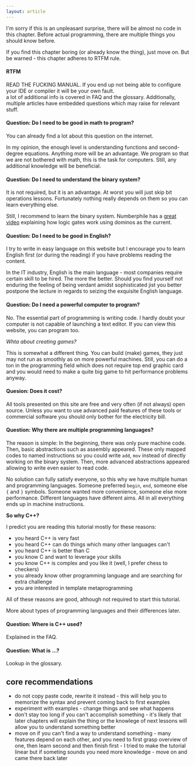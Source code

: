 ```yaml
---
layout: article
---
```


I'm sorry if this is an unpleasant surprise, there will be almost no code in this chapter. Before actual programming, there are multiple things you should know before.

If you find this chapter boring (or already know the thing), just move on. But be warned - this chapter adheres to RTFM rule.

<div class="note pro-tip">
<h4>RTFM</h4>
READ THE FUCKING MANUAL. If you end up not being able to configure your IDE or compiler it will be your own fault.
</div>

<div class="note info">
a lot of additional info is covered in FAQ and the glossary. Additionally, multiple articles have embedded questions which may raise for relevant stuff.
</div>

#### Question: Do I need to be good in math to program?

You can already find a lot about this question on the internet.

In my opinion, the enough level is understanding functions and second-degree equations. Anything more will be an advantage. We program so that we are not bothered with math, this is the task for computers. Still, any additional knowledge will be beneficial.

#### Question: Do I need to understand the binary system?

It is not required, but it is an advantage. At worst you will just skip bit operations lessons. Fortunately nothing really depends on them so you can learn everything else.

Still, I recommend to learn the binary system. Numberphile has a [great video](https://www.youtube.com/watch?v=lNuPy-r1GuQ) explaining how logic gates work using dominos as the current.

#### Question: Do I need to be good in English?

I try to write in easy language on this website but I encourage you to learn English first (or during the reading) if you have problems reading the content.

In the IT industry, English is the main language - most companies require certain skill to be hired. The more the better. Should you find yourself not enduring the feeling of being verdant amidst sophisticated jist you better postpone the lecture in regards to seizing the exquisite English language.

#### Question: Do I need a powerful computer to program?

No. The essential part of programming is writing code. I hardly doubt your computer is not capable of launching a text editor. If you can view this website, you can program too.

*Whta about creating games?*

This is somewhat a different thing. You can build (make) games, they just may not run as smoothly as on more powerful machines. Still, you can do a ton in the programming field which does not require top end graphic card and you would need to make a quite big game to hit performance problems anyway.

#### Quesion: Does it cost?

All tools presented on this site are free and very often (if not always) open source. Unless you want to use advanced paid features of these tools or commercial software you should only bother for the electricity bill.

#### Question: Why there are multiple programming languages?

The reason is simple: In the beginning, there was only pure machine code. Then, basic abstractions such as assembly appeared. These only mapped codes to named instructions so you could write `add`, `mov` instead of directly working on the binary system. Then, more advanced abstractions appeared allowing to write even easier to read code.

No solution can fully satisfy everyone, so this why we have multiple human and programming languages. Someone preferred `begin`, `end`, someone else `{` and `}` symbols. Someone wanted more convenience, someone else more performance.  Different languages have different aims. All in all everything ends up in machine instructions.

**So why C++?**

I predict you are reading this tutorial mostly for these reasons:

- you heard C++ is very fast
- you heard C++ can do things which many other languages can't 
- you heard C++ is better than C
- you know C and want to leverage your skills
- you know C++ is complex and you like it (well, I prefer chess to checkers)
- you already know other programming language and are searching for extra challenge
- you are interested in template metaprogramming

All of these reasons are good, although not required to start this tutorial.

More about types of programming languages and their differences later.

#### Question: Where is C++ used?

Explained in the FAQ.

#### Question: What is ...?

Lookup in the glossary.

## core recommendations

- do not copy paste code, rewrite it instead - this will help you to memorize the syntax and prevent coming back to first examples
- experiment with examples - change things and see what happens
- don't stay too long if you can't accomplish something - it's likely that later chapters will explain the thing or the knowlege of next lessons will allow you to understand something better
- move on if you can't find a way to understand something - many features depend on each other, and you need to first grasp overview of one, then learn second and then finish first - I tried to make the tutorial linear but if someting sounds you need more knowledge - move on and came there back later
